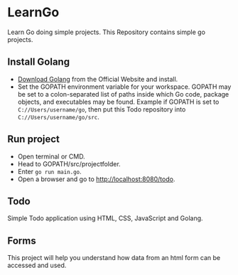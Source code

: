 # LearnGo
Learn Go doing simple projects. This Repository contains simple go projects.

## Install Golang

- [Download Golang](https://golang.org/dl/) from the  Official Website and install.
- Set the GOPATH environment variable for your workspace.
 GOPATH may be set to a colon-separated list of paths inside which Go code, package objects, and executables may be found.
 Example if GOPATH is set to `C://Users/username/go`, then put this Todo repository into `C://Users/username/go/src`.
 
## Run project

- Open terminal or CMD.
- Head to GOPATH/src/projectfolder.
- Enter `go run main.go`.
- Open a browser and go to [http://localhost:8080/todo](http://localhost:8080/todo).

## Todo
Simple Todo application using HTML, CSS, JavaScript and Golang.

## Forms
This project will help you understand how data from an html form can be accessed and used.

 
 
